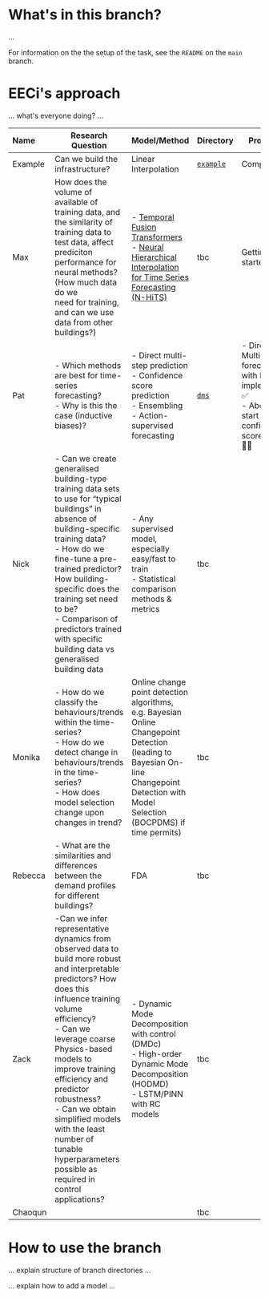 # What's in this branch?

...

For information on the the setup of the task, see the `README` on the `main` branch.

# EECi's approach

... what's everyone doing? ...

| Name    | Research Question                                                                                                                                                                                                                                         | Model/Method                                                                                                                                                                     | Directory   | Progress        |
| :------ | ---------------------------------------------------------------------------------------------------------------------------------------------------------------------------------------------------------- | ---------------------------------------------------------------------------------------------------------------------------------------- | ----------- | ------------------------------------------------------------ |
| Example | Can we build the infrastructure?                                                                                                                                                                                                                          | Linear Interpolation                                                                                                                                                             | [`example`](models/example/README.md) | Complete ✅     |
| Max     | How does the volume of available of training data, and<br />the similarity of training data to test data, affect prediciton<br />performance for neural methods? (How much data do we<br />need for training, and can we use data from other buildings?) | - [Temporal Fusion Transformers](https://arxiv.org/abs/1912.09363) <br> - [Neural Hierarchical Interpolation for Time Series Forecasting (N-HiTS)](https://arxiv.org/abs/2201.12886) | tbc         | Getting started |
| Pat     |- Which methods are best for time-series forecasting?<br> - Why is this the case (inductive biases)? | - Direct multi-step prediction<br> - Confidence score prediction <br> - Ensembling <br> - Action-supervised forecasting| [`dms`](models/dms/README.md)         | - Direct Multi-step forecasting with MLP implemented ✅ <br> - About to start confidence score stuff 👨‍🔧|
| Nick    |- Can we create generalised building-type training data sets to use for “typical buildings” in absence of building-specific training data?<br> - How do we fine-tune a pre-trained predictor? <br>How building-specific does the training set need to be?<br> - Comparison of predictors trained with specific building data vs generalised building data | - Any supervised model, especially easy/fast to train<br> - Statistical comparison methods & metrics| tbc         ||
| Monika  |- How do we classify the behaviours/trends within the time-series?<br> - How do we detect change in behaviours/trends in the time-series?<br> - How does model selection change upon changes in trend? |  Online change point detection algorithms, e.g. Bayesian Online Changepoint Detection (leading to Bayesian On-line Changepoint Detection with Model Selection (BOCPDMS) if time permits) | tbc         |                 |
| Rebecca |- What are the similarities and differences between the demand profiles for different buildings? | FDA | tbc         |                 |
| Zack    |-Can we infer representative dynamics from observed data to build more robust and interpretable predictors? How does this influence training volume efficiency?<br> - Can we leverage coarse Physics-based models to improve training efficiency and predictor robustness? <br> -  Can we obtain simplified models with the least number of tunable hyperparameters possible as required in control applications? | - Dynamic Mode Decomposition with control (DMDc) <br> - High-order Dynamic Mode Decomposition (HODMD) <br> -  LSTM/PINN with RC models | tbc         |                 |
| Chaoqun |                                                                                                                                                                                                                                                           |                                                                                                                                                                                  | tbc         |                 |

# How to use the branch

... explain structure of branch directories ...

... explain how to add a model ...
